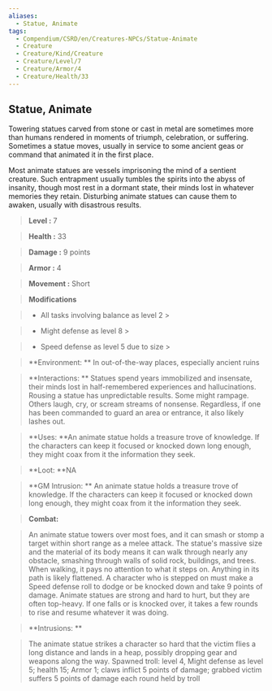 ```yaml
---
aliases:
  - Statue, Animate
tags:
  - Compendium/CSRD/en/Creatures-NPCs/Statue-Animate
  - Creature
  - Creature/Kind/Creature
  - Creature/Level/7
  - Creature/Armor/4
  - Creature/Health/33
---
```

  
    
## Statue, Animate    
Towering statues carved from stone or cast in metal are sometimes more than humans rendered in moments of triumph, celebration, or suffering. Sometimes a statue moves, usually in service to some ancient geas or command that animated it in the first place.  
Most animate statues are vessels imprisoning the mind of a sentient creature. Such entrapment usually tumbles the spirits into the abyss of insanity, though most rest in a dormant state, their minds lost in whatever memories they retain. Disturbing animate statues can cause them to awaken, usually with disastrous results.    
  
    
> **Level :** 7    
> **Health :** 33    
> **Damage :** 9 points    
> **Armor :** 4    
> **Movement :** Short    
> **Modifications**    
>- All tasks involving balance as level 2 >  
>    
>- Might defense as level 8 >  
>    
>- Speed defense as level 5 due to size >  
>    
> **Environment: ** In out-of-the-way places, especially ancient ruins    
> **Interactions: ** Statues spend years immobilized and insensate, their minds lost in half-remembered experiences and hallucinations. Rousing a statue has unpredictable results. Some might rampage. Others laugh, cry, or scream streams of nonsense. Regardless, if one has been commanded to guard an area or entrance, it also likely lashes out.    
> **Uses: **An animate statue holds a treasure trove of knowledge. If the characters can keep it focused or knocked down long enough, they might coax from it the information they seek.    
> **Loot: **NA    
> **GM Intrusion: ** An animate statue holds a treasure trove of knowledge. If the characters can keep it focused or knocked down long enough, they might coax from it the information they seek.    
  
> **Combat:**   
> An animate statue towers over most foes, and it can smash or stomp a target within short range as a melee attack. The statue's massive size and the material of its body means it can walk through nearly any obstacle, smashing through walls of solid rock, buildings, and trees. When walking, it pays no attention to what it steps on. Anything in its path is likely flattened. A character who is stepped on must make a Speed defense roll to dodge or be knocked down and take 9 points of damage. Animate statues are strong and hard to hurt, but they are often top-heavy. If one falls or is knocked over, it takes a few rounds to rise and resume whatever it was doing.    
    
  
> **Intrusions: **   
> The animate statue strikes a character so hard that the victim flies a long distance and lands in a heap, possibly dropping gear and weapons along the way. Spawned troll: level 4, Might defense as level 5; health 15; Armor 1; claws inflict 5 points of damage;  grabbed victim suffers 5 points of damage each round held by troll    
